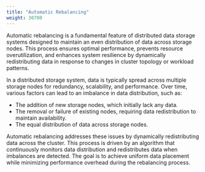 ```yaml
---
title: "Automatic Rebalancing"
weight: 30700
---
```


Automatic rebalancing is a fundamental feature of distributed data storage systems designed to maintain an even
distribution of data across storage nodes. This process ensures optimal performance, prevents resource overutilization,
and enhances system resilience by dynamically redistributing data in response to changes in cluster topology or workload
patterns.

In a distributed storage system, data is typically spread across multiple storage nodes for redundancy, scalability, and
performance. Over time, various factors can lead to an imbalance in data distribution, such as:

- The addition of new storage nodes, which initially lack any data.
- The removal or failure of existing nodes, requiring data redistribution to maintain availability.
- The equal distribution of data across storage nodes.

Automatic rebalancing addresses these issues by dynamically redistributing data across the cluster. This process is
driven by an algorithm that continuously monitors data distribution and redistributes data when imbalances are detected.
The goal is to achieve uniform data placement while minimizing performance overhead during the rebalancing process.
